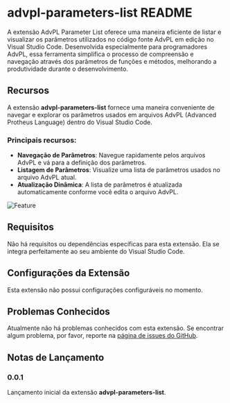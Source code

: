 # advpl-parameters-list README

A extensão AdvPL Parameter List oferece uma maneira eficiente de listar e visualizar os parâmetros utilizados no código fonte AdvPL em edição no Visual Studio Code. 
Desenvolvida especialmente para programadores AdvPL, essa ferramenta simplifica o processo de compreensão e navegação através dos parâmetros de funções e métodos, melhorando a produtividade durante o desenvolvimento.

## Recursos

A extensão **advpl-parameters-list** fornece uma maneira conveniente de navegar e explorar os parâmetros usados em arquivos AdvPL (Advanced Protheus Language) dentro do Visual Studio Code.

### Principais recursos:
- **Navegação de Parâmetros**: Navegue rapidamente pelos arquivos AdvPL e vá para a definição dos parâmetros.
- **Listagem de Parâmetros**: Visualize uma lista de parâmetros usados no arquivo AdvPL atual.
- **Atualização Dinâmica**: A lista de parâmetros é atualizada automaticamente conforme você edita o arquivo AdvPL.

![Feature](images/feature.png)

## Requisitos

Não há requisitos ou dependências específicas para esta extensão. Ela se integra perfeitamente ao seu ambiente do Visual Studio Code.

## Configurações da Extensão

Esta extensão não possui configurações configuráveis no momento.

## Problemas Conhecidos

Atualmente não há problemas conhecidos com esta extensão. Se encontrar algum problema, por favor, reporte na [página de issues do GitHub](https://github.com/your-username/advpl-parameters-list/issues).

## Notas de Lançamento

### 0.0.1

Lançamento inicial da extensão **advpl-parameters-list**.
